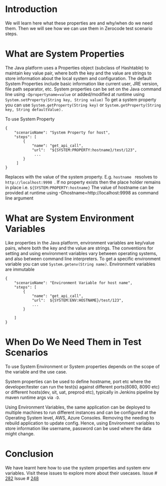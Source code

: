 Introduction
===
We will learn here what these properties are and why/when do we need them. Then we will see how we can use them in Zerocode test scenario steps.

What are System Properties
===
The Java platform uses a Properties object (subclass of Hashtable) to maintain key value pair, where both the key and the value are strings to store information about the local system and configuration. 
The default System Properties include basic information like current user, JRE version, file path separator, etc.
System properties can be set on the Java command line using `-Dpropertyname=value` or added/modified at runtime using `System.setProperty(String key, String value)`
To get a system property you can use `System.getProperty(String key)` or `System.getProperty(String key, String defaultValue).`

To use System Property 

```
{
    "scenarioName": "System Property for host",
    "steps": [
        {
            "name": "get_api_call",
            "url":  "${SYSTEM:PROPERTY:hostname}/test/123",
             ...
        }  
     ]
}
```


Replaces with the value of the system property. E.g. `hostname ` resolves to `http://localhost:9998 `. If no property exists then the place holder remains in place i.e. `${SYSTEM:PROPERTY:hostname}`
The  value of hostname can be provided at runtime using –Dhostname=http://localhost:9998 as command line argument


What are System Environment Variables
===
Like properties in the Java platform, environment variables are key/value pairs, where both the key and the value are strings. 
The conventions for setting and using environment variables vary between operating systems, and also between command line interpreters.
To get a specific environment variable you can use `System.getenv(String name)`.
Environment variables are immutable 

```
{
    "scenarioName": "Environment Variable for host name",
    "steps": [
        {
            "name": "get_api_call",
            "url":  ${SYSTEM:ENV:HOSTNAME}/test/123",
            ...
        }
        
    ]
}
```


When Do We Need Them in Test Scenarios
===
To use System Environment or System properties depends on the scope of the variable and the use case.

System properties can be used to define hostname, port etc where the developer/tester can run the test(s) against different ports(8080, 8090 etc) or different hosts(dev, sit, uat, preprod etc), typically in Jenkins pipeline by maven runtime args via `-D`.

Using Environment Variables, the same application can be deployed to multiple machines to run different instances and can be configured at the Operating System level, AWS, Azure Consoles. Removing the needing to rebuild application to update config. Hence, using Environment variables to store information like username, password can be used where the data might change.


Conclusion
===
We have learnt here how to use the system properties and system env variables. Visit these issues to explore more about their usecases.
Issue # [282](https://github.com/authorjapps/zerocode/issues/282)
Issue # [248](https://github.com/authorjapps/zerocode/issues/248)





